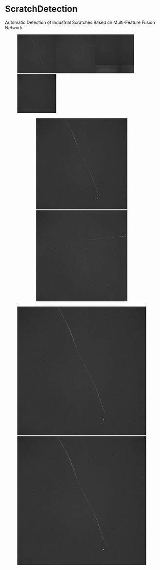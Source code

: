 # ScratchDetection

Automatic Detection of Industrial Scratches Based on Multi-Feature Fusion Network

<figure class="Four">
    <img src="https://github.com/love6tao/ScratchDetection/blob/master/GIF/image19.GIF" width="128"/><img src="https://github.com/love6tao/ScratchDetection/blob/master/GIF/image20.GIF" width="128"/><img src="https://github.com/love6tao/ScratchDetection/blob/master/GIF/image21.GIF" width="128"/><img src="https://github.com/love6tao/ScratchDetection/blob/master/GIF/image22.GIF" width="128"/>
</figure>

<center class="half">
    <img src="https://github.com/love6tao/ScratchDetection/blob/master/GIF/image19.GIF" width="300"/>
    <img src="https://github.com/love6tao/ScratchDetection/blob/master/GIF/image20.GIF" width="300"/>
</center>

<figure class="half">
    <img src="https://github.com/love6tao/ScratchDetection/blob/master/GIF/image19.GIF">
    <img src="https://github.com/love6tao/ScratchDetection/blob/master/GIF/image19.GIF">
</figure>

